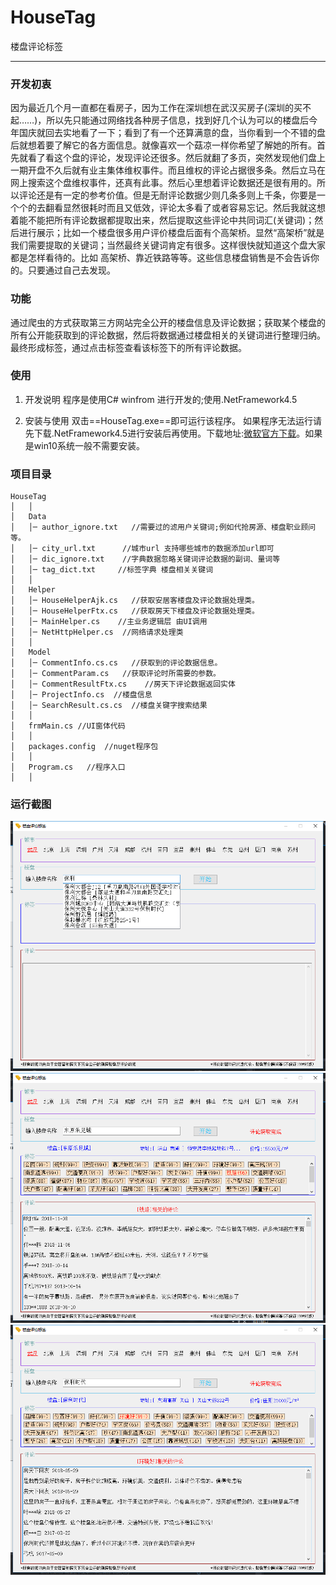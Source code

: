 # HouseTag

楼盘评论标签


----------

### 开发初衷
因为最近几个月一直都在看房子，因为工作在深圳想在武汉买房子(深圳的买不起……)，所以先只能通过网络找各种房子信息，找到好几个认为可以的楼盘后今年国庆就回去实地看了一下；看到了有一个还算满意的盘，当你看到一个不错的盘后就想着要了解它的各方面信息。就像喜欢一个菇凉一样你希望了解她的所有。首先就看了看这个盘的评论，发现评论还很多。然后就翻了多页，突然发现他们盘上一期开盘不久后就有业主集体维权事件。而且维权的评论占据很多条。然后立马在网上搜索这个盘维权事件，还真有此事。然后心里想着评论数据还是很有用的。所以评论还是有一定的参考价值。但是无耐评论数据少则几条多则上千条，你要是一个个的去翻看显然很耗时而且又低效，评论太多看了或者容易忘记。然后我就这想着能不能把所有评论数据都提取出来，然后提取这些评论中共同词汇(关键词)；然后进行展示；比如一个楼盘很多用户评价楼盘后面有个高架桥。显然“高架桥”就是我们需要提取的关键词；当然最终关键词肯定有很多。这样很快就知道这个盘大家都是怎样看待的。比如 高架桥、靠近铁路等等。这些信息楼盘销售是不会告诉你的。只要通过自己去发现。

### 功能
通过爬虫的方式获取第三方网站完全公开的楼盘信息及评论数据；获取某个楼盘的所有公开能获取到的评论数据，然后将数据通过楼盘相关的关键词进行整理归纳。最终形成标签，通过点击标签查看该标签下的所有评论数据。

### 使用

 1. 开发说明
程序是使用C# winfrom 进行开发的;使用.NetFramework4.5

 2. 安装与使用
双击==HouseTag.exe==即可运行该程序。
如果程序无法运行请先下载.NetFramework4.5进行安装后再使用。下载地址:[微软官方下载](https://www.microsoft.com/en-us/download/details.aspx?id=42642)。如果是win10系统一般不需要安装。

### 项目目录

```
HouseTag
│   │
│   Data
│   │─ author_ignore.txt   //需要过的滤用户关键词;例如代抢房源、楼盘职业顾问等。
│   │─ city_url.txt      //城市url 支持哪些城市的数据添加url即可
│   │─ dic_ignore.txt    //字典数据忽略关键词评论数据的副词、量词等
│   │─ tag_dict.txt     //标签字典 楼盘相关关键词
│   │
│   Helper
│   │─ HouseHelperAjk.cs   //获取安居客楼盘及评论数据处理类。
│   │─ HouseHelperFtx.cs   //获取房天下楼盘及评论数据处理类。
│   │─ MainHelper.cs    //主业务逻辑层 由UI调用
│   │─ NetHttpHelper.cs  //网络请求处理类   
│   │
│   Model
│   │─ CommentInfo.cs.cs   //获取到的评论数据信息。
│   │─ CommentParam.cs   //获取评论时所需要的参数。
│   │─ CommentResultFtx.cs    //房天下评论数据返回实体
│   │─ ProjectInfo.cs  //楼盘信息  
│   │─ SearchResult.cs.cs  //楼盘关键字搜索结果   
│   │
│   frmMain.cs //UI窗体代码
│   │   
│   packages.config  //nuget程序包
│   │
│   Program.cs   //程序入口
│   │  

```
### 运行截图
![图1](https://github.com/cfan1236/HouseTag/blob/master/doc/img/20181116234957.png)
![图2](https://github.com/cfan1236/HouseTag/blob/master/doc/img/20181116234907.png)
![图3](https://github.com/cfan1236/HouseTag/blob/master/doc/img/20181116234947.png)
